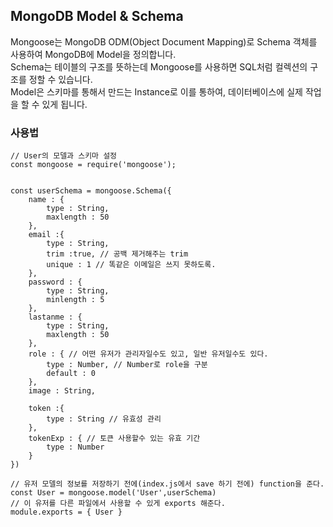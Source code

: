 ## MongoDB Model & Schema

Mongoose는 MongoDB ODM(Object Document Mapping)로 Schema 객체를 사용하여 MongoDB에 Model을 정의합니다. <br>
Schema는 테이블의 구조를 뜻하는데 Mongoose를 사용하면 SQL처럼 컬렉션의 구조를 정할 수 있습니다. <br>
Model은 스키마를 통해서 만드는 Instance로 이를 통하여, 데이터베이스에 실제 작업을 할 수 있게 됩니다. <br>

### 사용법

```
// User의 모델과 스키마 설정
const mongoose = require('mongoose');


const userSchema = mongoose.Schema({
    name : {
        type : String,
        maxlength : 50
    },
    email :{
        type : String,
        trim :true, // 공백 제거해주는 trim
        unique : 1 // 똑같은 이메일은 쓰지 못하도록.
    },
    password : {
        type : String,
        minlength : 5
    },
    lastanme : {
        type : String,
        maxlength : 50
    },
    role : { // 어떤 유저가 관리자일수도 있고, 일반 유저일수도 있다.
        type : Number, // Number로 role을 구분
        default : 0
    },
    image : String,

    token :{
        type : String // 유효성 관리
    },
    tokenExp : { // 토큰 사용할수 있는 유효 기간
        type : Number
    }
})

// 유저 모델의 정보를 저장하기 전에(index.js에서 save 하기 전에) function을 준다.
const User = mongoose.model('User',userSchema)
// 이 유저를 다른 파일에서 사용할 수 있게 exports 해준다.
module.exports = { User }


```
